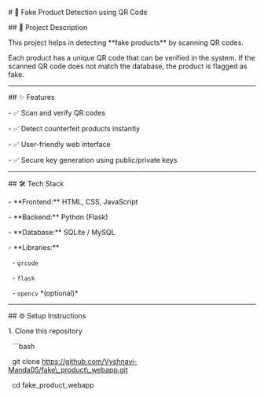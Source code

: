 \# 🛒 Fake Product Detection using QR Code  



\## 📌 Project Description  

This project helps in detecting \*\*fake products\*\* by scanning QR codes.  

Each product has a unique QR code that can be verified in the system. If the scanned QR code does not match the database, the product is flagged as fake.  



---



\## ✨ Features  

\- ✅ Scan and verify QR codes  

\- ✅ Detect counterfeit products instantly  

\- ✅ User-friendly web interface  

\- ✅ Secure key generation using public/private keys  



---



\## 🛠 Tech Stack  

\- \*\*Frontend:\*\* HTML, CSS, JavaScript  

\- \*\*Backend:\*\* Python (Flask)  

\- \*\*Database:\*\* SQLite / MySQL  

\- \*\*Libraries:\*\*  

&nbsp; - `qrcode`  

&nbsp; - `flask`  

&nbsp; - `opencv` \*(optional)\*  



---



\## ⚙️ Setup Instructions  



1\. Clone this repository  

&nbsp;  ```bash

&nbsp;  git clone https://github.com/Vyshnavi-Manda05/fake\_product\_webapp.git

&nbsp;  cd fake\_product\_webapp



